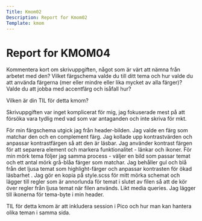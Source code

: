 ```yaml
---
Title: Kmom02
Description: Report for Kmom02
Template: kmom
---
```


 Report for KMOM04
==========================

Kommentera kort om skrivuppgiften, något som är värt att nämna från arbetet med den?
Vilket färgschema valde du till ditt tema och hur valde du att använda färgerna (mer eller mindre eller lika mycket av alla färger)?
Valde du att jobba med accentfärg och isåfall hur?

Vilken är din TIL för detta kmom?

Skrivuppgiften var inget komplicerat för mig, jag fokuserade mest på att försöka vara tydlig med vad som var antaganden och inte skriva för mkt.

För min färgschema utgick jag från header-bilden. Jag valde en färg som matchar den och en complement färg. Jag kollade upp kontrastvärden och anpassar kontrastfärgen så att den är läsbar. Jag använder kontrast färgen för att separera element och markera funktionalitet - länkar och ikoner. För min mörk tema följer jag samma process - väljer en bild som passar temat och ett antal mörk grå-blåa färger som matchar. Jag behåller gul och blå från det ljusa temat som highlight-färger och anpassar kontrasten för ökad läsbarhet . Jag gör en kopia på style.scss för mitt mörka schemat och lägger till regler som är annorlunda för temat i slutet av filen så att de kör över regler från ljusa temat när filen används. Likt media queries. Jag lägger till ikonerna för tema-byte i min header. 

TIL för detta kmom är att inkludera session i Pico och hur man kan hantera olika teman i samma sida.   
